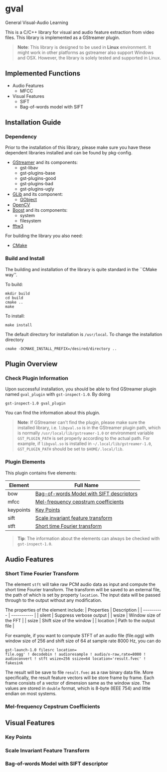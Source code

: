 gval
====

General Visual-Audio Learning

This is a C/C++ library for visual and audio feature extraction from video files.
This library is implemented as a GStreamer plugin.

>**Note**: 
>This library is designed to be used in **Linux** environment. 
>It might work in other platforms as gstreamer also support Windows and OSX. However, the library is solely tested and supported in Linux.

## Implemented Functions
* Audio Features
  * MFCC
* Visual Features
  * SIFT
  * Bag-of-words model with SIFT

## Installation Guide
### Dependency
Prior to the installation of this library, please make sure you have these dependent libraries installed and can be found by pkg-config.

* [GStreamer](http://gstreamer.freedesktop.org/) and its components:
  * gst-libav
  * gst-plugins-base
  * gst-plugins-good
  * gst-plugins-bad
  * gst-plugins-ugly
* [GLib](https://developer.gnome.org/glib/stable/) and its component:
  * [GObject](https://developer.gnome.org/gobject/stable/)
* [OpenCV](http://opencv.org/)
* [Boost](http://www.boost.org/) and its components:
  * system
  * filesystem
* [fftw3](http://www.fftw.org/)

For building the library you also need:

* [CMake](http://www.cmake.org/)

### Build and Install
The building and installation of the library is quite standard in the ``CMake way''.

To build:
```
mkdir build
cd build
cmake ..
make
```
To install:
```
make install
```
The default directory for installation is `/usr/local`. To change the installation directory
```
cmake -DCMAKE_INSTALL_PREFIX=/desired/directory ..
```

## Plugin Overview
### Check Plugin Information
Upon successful installation, you should be able to find GStreamer plugin named `gval_plugin` with `gst-inspect-1.0`. By doing
```
gst-inspect-1.0 gval_plugin
```
You can find the information about this plugin.

>**Note**:
>If GStreamer can't find the plugin, please make sure the installed library, i.e. `libgval.so` is in the GStreamer plugin path, which is normally `/usr/local/lib/gstreamer-1.0` or environment variable `GST_PLUGIN_PATH` is set properly according to the actual path. 
>For example, if `libgval.so` is installed in `~/.local/lib/gstreamer-1.0`, `GST_PLUGIN_PATH` should be set to `$HOME/.local/lib`.

### Plugin Elements
This plugin contains five elements:

| Element   | Full Name |
| --------- | --------- |
| bow       | [Bag-of-words Model with SIFT descriptors](#bow) |
| mfcc      | [Mel-frequency cepstrum coefficients](#mfcc) |
| keypoints | [Key Points](#keyp)                          |
| sift      | [Scale invariant feature transform](#sift)   |
| stft      | [Short time Fourier transform](#stft) |

> **Tip**:
> The information about the elements can always be checked with `gst-inspect-1.0`.

## Audio Features
### <a name="stft"></a>Short Time Fourier Transform
The element `stft` will take raw PCM audio data as input and compute the short time Fourier transform. The transform will be saved to an external file, the path of which is set by property `location`. The input data will be passed through to the output without any modification.

The properties of the element include:
| Properties | Description |
| ---------- | ----------- |
| silent     | Suppress verbose output  |
| wsize      | Window size of the FFT   |
| ssize      | Shift size of the window |
| location   | Path to the output file  |

For example, if you want to compute STFT of an audio file (file.ogg) with window size of 256 and shift size of 64 at sample rate 8000 Hz, you can do
```
gst-launch-1.0 filesrc location=
file.ogg' ! decodebin ! audioresample ! audio/x-raw,rate=8000 ! audioconvert ! stft wsize=256 ssize=64 location='result.fvec' ! fakesink
```
The result will be save to file `result.fvec` as a raw binary data file. More specifically, the result feature vectors will be store frame by frame. Each frame consists of a vector of dimension same as the window size. The values are stored in `double` format, which is 8-byte (IEEE 754) and little endian on most systems.

### <a name="mfcc"></a>Mel-frequency Cepstrum Coefficients

## Visual Features
### <a name="keyp"></a>Key Points

### <a name="sift"></a>Scale Invariant Feature Transform

### <a name="bow"></a>Bag-of-words Model with SIFT descriptor





